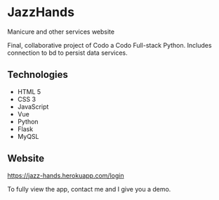 # JazzHands

Manicure and other services website

Final, collaborative project of Codo a Codo Full-stack Python.
Includes connection to bd to persist data services.

## Technologies
- HTML 5
- CSS 3
- JavaScript
- Vue
- Python
- Flask
- MyQSL

## Website
https://jazz-hands.herokuapp.com/login

To fully view the app, contact me and I give you a demo.
